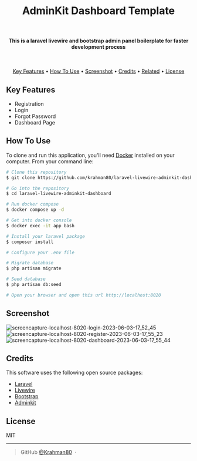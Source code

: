 <h1 align="center">
  AdminKit Dashboard Template
</h1>
<br/>
<h4 align="center">This is a laravel livewire and bootstrap admin panel boilerplate for faster development process</h4>
<br/>
<p align="center">
  <a href="#key-features">Key Features</a> •
  <a href="#how-to-use">How To Use</a> •
  <a href="#screenshot">Screenshot</a> •
  <a href="#credits">Credits</a> •
  <a href="#related">Related</a> •
  <a href="#license">License</a>
</p>

## Key Features

* Registration
* Login
* Forgot Password
* Dashboard Page

## How To Use

To clone and run this application, you'll need [Docker](https://docker.com) installed on your computer. From your command line:

```bash
# Clone this repository
$ git clone https://github.com/krahman80/laravel-livewire-adminkit-dashboard.git

# Go into the repository
$ cd laravel-livewire-adminkit-dashboard

# Run docker compose
$ docker compose up -d

# Get into docker console
$ docker exec -it app bash

# Install your laravel package
$ composer install

# Configure your .env file

# Migrate database
$ php artisan migrate

# Seed database
$ php artisan db:seed

# Open your browser and open this url http://localhost:8020

```

## Screenshot
![screencapture-localhost-8020-login-2023-06-03-17_52_45](https://github.com/krahman80/laravel-livewire-adminkit-dashboard/assets/22634073/486922a1-d932-4dc5-a254-ae7051b3d3f8)
![screencapture-localhost-8020-register-2023-06-03-17_55_23](https://github.com/krahman80/laravel-livewire-adminkit-dashboard/assets/22634073/607d6fa3-6e60-49bc-be5c-3c998312b27e)
![screencapture-localhost-8020-dashboard-2023-06-03-17_55_44](https://github.com/krahman80/laravel-livewire-adminkit-dashboard/assets/22634073/9aadb0ce-bce5-45e3-9fbf-e78cd707915c)
## Credits

This software uses the following open source packages:

- [Laravel](http://laravel.com/)
- [Livewire](https://laravel-livewire.com/)
- [Bootstrap](https://getbootstrap.com/)
- [Adminkit](https://adminkit.io/)
## License

MIT

---

> GitHub [@Krahman80](https://github.com/krahman80) &nbsp;&middot;&nbsp;